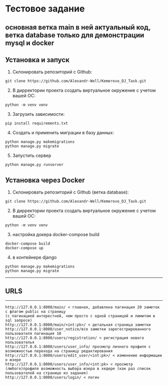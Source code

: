 # Тестовое задание

## основная ветка main в ней актуальный код, ветка database только для демонстрации mysql и docker

## Установка и запуск

1. Склонировать репозиторий с Github:

```
git clone https://github.com/Alexandr-Well/Kemerovo_DJ_Task.git
```

2. В дирректории проекта создать виртуальное окружение с учетом вашей ОС:

```
python -m venv venv
```

3. Загрузить зависимости:

```
pip install requirements.txt
```

4. Создать и применить миграции в базу данных:

```
python manage.py makemigrations
python manage.py migrate
```

5. Запустить сервер

```
python manage.py runserver
```

## Установка через Docker

1. Склонировать репозиторий с Github (ветка database):

```
git clone https://github.com/Alexandr-Well/Kemerovo_DJ_Task.git
```

2. В дирректории проекта создать виртуальное окружение с учетом вашей ОС:

```
python -m venv venv
```

3. настройка докера docker-compose build

```
docker-compose build
docker-compose up
```

4. в контейнере django 

```
python manage.py makemigrations
python manage.py migrate
```


***
## URLS
***

```
http://127.0.0.1:8000/main/ < главная, добавлена пагинация 20 заметок c флагом public на страницу
(с пагинацией интерестней, чем просто с одной страницей и лимитом в sql запросе)
http://127.0.0.1:8000/main/<int:pk>/ < детальная страница заметки
http://127.0.0.1:8000/user_notice/все заметки зарегестрированного пользователя пагинация 10
http://127.0.0.1:8000/users/registration/ < регистрация нового пользователья
http://127.0.0.1:8000/users/user_info/ просмотр личного профиля с возможностью перехода на страницу редактирования
http://127.0.0.1:8000/users/edit_user/<int:pk>/ < изменение информации о юзере
http://127.0.0.1:8000/users/user_info/<int:pk> < просмотр (любого)профиля возможность выбора юзера в хедере (как раз список пользователей на странице из задания)
http://127.0.0.1:8000/users/login/ < логин
```
